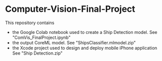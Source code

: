 # Computer-Vision-Final-Project
This repository contains 
  - the Google Colab notebook used to create a Ship Detection model. 
    See "ComVis_FinalProject.ipynb"
  - the output CoreML model. 
    See "ShipsClassifier.mlmodel.zip"
  - the Xcode project used to design and deploy mobile iPhone application
    See "Ship Detection.zip"
